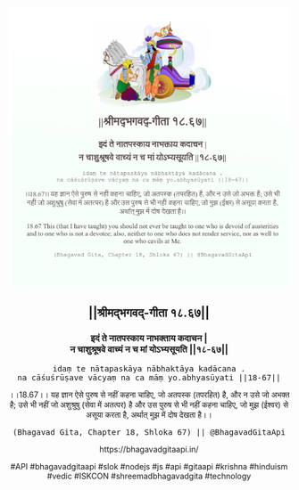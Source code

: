 <img src="../../asset/BG_18_67.png"/>
<center><h2>||श्रीमद्‍भगवद्‍-गीता १८.६७||</h2>
<h3>इदं ते नातपस्काय नाभक्ताय कदाचन |<br/>न चाशुश्रूषवे वाच्यं न च मां योऽभ्यसूयति ||१८-६७||</h3>
<pre>idaṃ te nātapaskāya nābhaktāya kadācana .<br/>na cāśuśrūṣave vācyaṃ na ca māṃ yo.abhyasūyati ||18-67||</pre>
<p>।।18.67।। यह ज्ञान ऐसे पुरुष से नहीं कहना चाहिए, जो अतपस्क (तपरहित) है, और न उसे जो अभक्त है; उसे भी नहीं जो अशुश्रुषु (सेवा में अतत्पर) है और उस पुरुष से भी नहीं कहना चाहिए, जो मुझ (ईश्वर) से असूया करता है, अर्थात् मुझ में दोष देखता है।।</p>
<pre>(Bhagavad Gita, Chapter 18, Shloka 67) || @BhagavadGitaApi</pre><p>https://bhagavadgitaapi.in/</p><p>#API #bhagavadgitaapi #slok #nodejs #js #api #gitaapi #krishna #hinduism #vedic #ISKCON #shreemadbhagavadgita #technology</p></center>